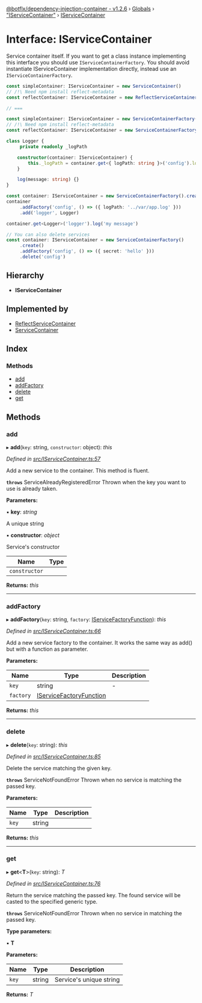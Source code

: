 [@botflx/dependency-injection-container - v1.2.6](../README.md) › [Globals](../globals.md) › ["IServiceContainer"](../modules/_iservicecontainer_.md) › [IServiceContainer](_iservicecontainer_.iservicecontainer.md)

# Interface: IServiceContainer

Service container itself.
If you want to get a class instance implementing this interface you should use `IServiceContainerFactory`.
You should avoid instantiate IServiceContainer implementation directly, instead use an `IServiceContainerFactory`.

```typescript
const simpleContainer: IServiceContainer = new ServiceContainer()
// /!\ Need npm install reflect-metadata
const reflectContainer: IServiceContainer = new ReflectServiceContainer()

// ===

const simpleContainer: IServiceContainer = new ServiceContainerFactory().create()
// /!\ Need npm install reflect-metadata
const reflectContainer: IServiceContainer = new ServiceContainerFactory({ useReflection: true }).create()
```

```typescript
class Logger {
     private readonly _logPath

    constructor(container: IServiceContainer) {
        this._logPath = container.get<{ logPath: string }>('config').logPath
    }

    log(message: string) {}
}

const container: IServiceContainer = new ServiceContainerFactory().create()
container
     .addFactory('config', () => ({ logPath: '../var/app.log' }))
     .add('logger', Logger)

container.get<Logger>('logger').log('my message')
```

```typescript
// You can also delete services
const container: IServiceContainer = new ServiceContainerFactory()
     .create()
     .addFactory('config', () => ({ secret: 'hello' }))
     .delete('config')
```

## Hierarchy

* **IServiceContainer**

## Implemented by

* [ReflectServiceContainer](../classes/_reflectservicecontainer_.reflectservicecontainer.md)
* [ServiceContainer](../classes/_servicecontainer_.servicecontainer.md)

## Index

### Methods

* [add](_iservicecontainer_.iservicecontainer.md#add)
* [addFactory](_iservicecontainer_.iservicecontainer.md#addfactory)
* [delete](_iservicecontainer_.iservicecontainer.md#delete)
* [get](_iservicecontainer_.iservicecontainer.md#get)

## Methods

###  add

▸ **add**(`key`: string, `constructor`: object): *this*

*Defined in [src/IServiceContainer.ts:57](https://github.com/botflux/dependency-injection-container/blob/2d78c73/src/IServiceContainer.ts#L57)*

Add a new service to the container.
This method is fluent.

**`throws`** ServiceAlreadyRegisteredError Thrown when the key you want to use is already taken.

**Parameters:**

▪ **key**: *string*

A unique string

▪ **constructor**: *object*

Service's constructor

Name | Type |
------ | ------ |
`constructor` |  |

**Returns:** *this*

___

###  addFactory

▸ **addFactory**(`key`: string, `factory`: [IServiceFactoryFunction](_iservicefactoryfunction_.iservicefactoryfunction.md)): *this*

*Defined in [src/IServiceContainer.ts:66](https://github.com/botflux/dependency-injection-container/blob/2d78c73/src/IServiceContainer.ts#L66)*

Add a new service factory to the container.
It works the same way as add() but with a function as parameter.

**Parameters:**

Name | Type | Description |
------ | ------ | ------ |
`key` | string | - |
`factory` | [IServiceFactoryFunction](_iservicefactoryfunction_.iservicefactoryfunction.md) |   |

**Returns:** *this*

___

###  delete

▸ **delete**(`key`: string): *this*

*Defined in [src/IServiceContainer.ts:85](https://github.com/botflux/dependency-injection-container/blob/2d78c73/src/IServiceContainer.ts#L85)*

Delete the service matching the given key.

**`throws`** ServiceNotFoundError Thrown when no service is matching the passed key.

**Parameters:**

Name | Type | Description |
------ | ------ | ------ |
`key` | string |   |

**Returns:** *this*

___

###  get

▸ **get**<**T**>(`key`: string): *T*

*Defined in [src/IServiceContainer.ts:76](https://github.com/botflux/dependency-injection-container/blob/2d78c73/src/IServiceContainer.ts#L76)*

Return the service matching the passed key.
The found service will be casted to the specified generic type.

**`throws`** ServiceNotFoundError Thrown when no service in matching the passed key.

**Type parameters:**

▪ **T**

**Parameters:**

Name | Type | Description |
------ | ------ | ------ |
`key` | string | Service's unique string  |

**Returns:** *T*
